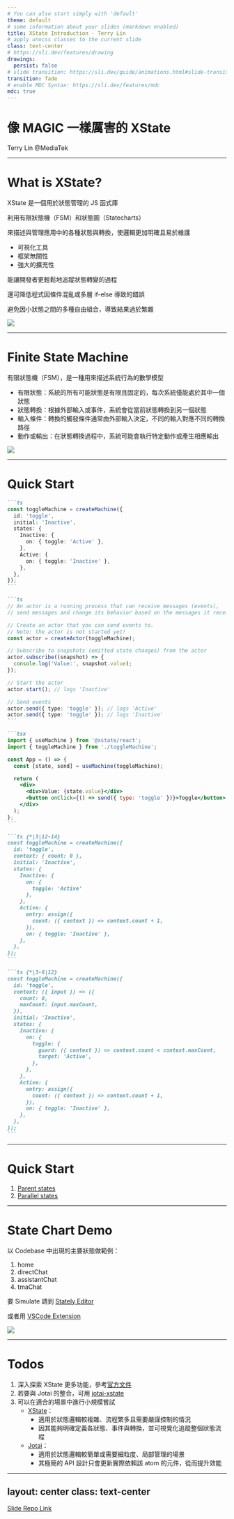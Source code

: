 ```yaml
---
# You can also start simply with 'default'
theme: default
# some information about your slides (markdown enabled)
title: XState Introduction - Terry Lin
# apply unocss classes to the current slide
class: text-center
# https://sli.dev/features/drawing
drawings:
  persist: false
# slide transition: https://sli.dev/guide/animations.html#slide-transitions
transition: fade
# enable MDC Syntax: https://sli.dev/features/mdc
mdc: true
---
```


# 像 MAGIC 一樣厲害的 XState
Terry Lin @MediaTek

---

# What is XState?

XState 是一個用於狀態管理的 JS 函式庫

利用<span v-mark.orange="1">有限狀態機</span>（FSM）和<span v-mark.orange="1">狀態圖</span>（Statecharts）

來描述與管理應用中的各種狀態與轉換，使邏輯更加明確且易於維護

- <span v-mark.orange="1">可視化</span>工具
- 框架無關性
- 強大的擴充性

能讓開發者更輕鬆地追蹤狀態轉變的過程

還可降低程式<span v-mark.orange="2">因條件混亂或多層 if-else</span> 導致的錯誤

避免因小狀態之間的多種自由組合，導致結果過於繁雜

<img 
  class="absolute w-80 left-145 top-70"
  src='./images/xstate-logo.jpg'
/>

---

# Finite State Machine

有限狀態機（FSM），是一種用來描述系統行為的數學模型

- 有限狀態：系統的所有可能狀態是有限且固定的，每次系統<span v-mark.orange="1">僅能處於其中一個狀態</span>
- 狀態轉換：根據<span v-mark.orange="1">外部輸入或事件</span>，系統會從當前狀態轉換到另一個狀態
- 輸入條件：轉換的觸發條件通常由外部輸入決定，不同的輸入對應不同的轉換路徑
- 動作或輸出：在狀態轉換過程中，系統可能會<span v-mark.orange="1">執行特定動作</span>或產生相應輸出

<img 
  class="m-auto w-42%"
  src='./images/light.png'
/>

---

# Quick Start

````md magic-move {lines: true}
```ts
const toggleMachine = createMachine({
  id: 'toggle',
  initial: 'Inactive',
  states: {
    Inactive: {
      on: { toggle: 'Active' },
    },
    Active: {
      on: { toggle: 'Inactive' },
    },
  },
});
```

```ts
// An actor is a running process that can receive messages (events),
// send messages and change its behavior based on the messages it receives.

// Create an actor that you can send events to.
// Note: the actor is not started yet!
const actor = createActor(toggleMachine);

// Subscribe to snapshots (emitted state changes) from the actor
actor.subscribe((snapshot) => {
  console.log('Value:', snapshot.value);
});

// Start the actor
actor.start(); // logs 'Inactive'

// Send events
actor.send({ type: 'toggle' }); // logs 'Active'
actor.send({ type: 'toggle' }); // logs 'Inactive'
```

```tsx
import { useMachine } from '@xstate/react';
import { toggleMachine } from './toggleMachine';

const App = () => {
  const [state, send] = useMachine(toggleMachine);

  return (
    <div>
      <div>Value: {state.value}</div>
      <button onClick={() => send({ type: 'toggle' })}>Toggle</button>
    </div>
  );
};
```

```ts {*|3|12-14}
const toggleMachine = createMachine({
  id: 'toggle',
  context: { count: 0 },
  initial: 'Inactive',
  states: {
    Inactive: {
      on: { 
        toggle: 'Active' 
      },
    },
    Active: {
      entry: assign({
        count: ({ context }) => context.count + 1,
      }),
      on: { toggle: 'Inactive' },
    },
  },
});
```

```ts {*|3-6|12}
const toggleMachine = createMachine({
  id: 'toggle',
  context: ({ input }) => ({
    count: 0,
    maxCount: input.maxCount,
  }),
  initial: 'Inactive',
  states: {
    Inactive: {
      on: {
        toggle: {
          guard: ({ context }) => context.count < context.maxCount,
          target: 'Active',
        },
      },
    },
    Active: {
      entry: assign({
        count: ({ context }) => context.count + 1,
      }),
      on: { toggle: 'Inactive' },
    },
  },
});
```
````

---

# Quick Start

1. [Parent states](https://stately.ai/registry/editor/1c962847-2829-45e2-b6fc-5f42fa3f8b6b?colorMode=dark&machineId=9ba5377c-aab3-4465-8909-4eea499622fa)
2. [Parallel states](https://stately.ai/registry/editor/1c962847-2829-45e2-b6fc-5f42fa3f8b6b?colorMode=dark&machineId=733de338-26cb-40a5-a0b5-b76bfc0405c3)

---

# State Chart Demo

以 Codebase 中出現的主要狀態做範例：

1. home
2. directChat
3. assistantChat
4. tmaChat

要 Simulate 請到 [Stately Editor](https://stately.ai/registry/editor/b3e81f94-5eaf-4235-96b9-b436adafecc8?mode=Design&machineId=a6ae1d42-68f3-4e84-b4c3-382f249904bb) 

或者用 [VSCode Extension](https://marketplace.visualstudio.com/items?itemName=statelyai.stately-vscode)

<img 
  class="absolute w-125 left-100 top-32"
  src='./images/chart.png'
/>

---

# Todos

1. 深入探索 XState 更多功能，參考[官方文件](https://stately.ai/docs)
2. 若要與 Jotai 的整合，可用 [jotai-xstate](https://jotai.org/docs/extensions/xstate)
3. 可以在適合的場景中進行小規模嘗試
   - [XState](https://stately.ai/docs/xstate)：
     - 適用於狀態邏輯<span v-mark.orange="1">較複雜、流程繁多且需要嚴謹控制</span>的情況
     - 因其能夠明確定義各狀態、事件與轉換，並可視覺化追蹤整個狀態流程
   - [Jotai](https://jotai.org/)：
     - 適用於狀態邏輯<span v-mark.orange="1">較簡單或需要細粒度、局部管理</span>的場景
     - 其極簡的 API 設計只會更新實際依賴該 atom 的元件，從而提升效能

---
layout: center
class: text-center
---
[Slide Repo Link](https://github.com/terry623/xstate-introduction)
<PoweredBySlidev mt-10 />
